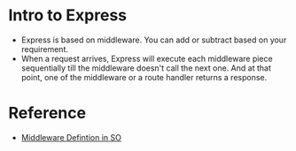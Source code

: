 # Intro to Express
* Express is based on middleware. You can add or subtract based on your requirement.
* When a request arrives, Express will execute each middleware piece sequentially till the middleware doesn't call the next one.
And at that point, one of the middleware or a route handler returns a response.

# Reference
* [Middleware Defintion in SO](https://stackoverflow.com/questions/7337572/what-does-middleware-and-app-use-actually-mean-in-expressjs)
